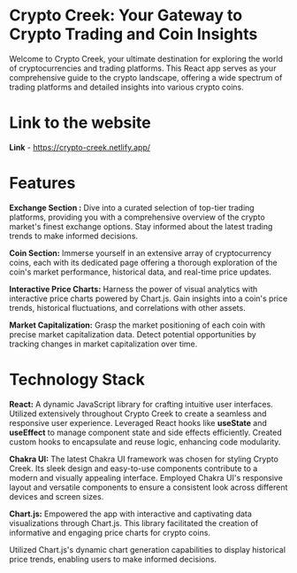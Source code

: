 # Crypto Creek: Your Gateway to Crypto Trading and Coin Insights

Welcome to Crypto Creek, your ultimate destination for exploring the world of cryptocurrencies and trading platforms. This React app serves as your comprehensive guide to the crypto landscape, offering a wide spectrum of trading platforms and detailed insights into various crypto coins.

# Link to the website 
**Link** - https://crypto-creek.netlify.app/

# Features

 **Exchange Section :** Dive into a curated selection of top-tier trading platforms, providing you with a comprehensive overview of the crypto market's finest exchange options. Stay informed about the latest trading trends to make informed decisions.

**Coin Section:** Immerse yourself in an extensive array of cryptocurrency coins, each with its dedicated page offering a thorough exploration of the coin's market performance, historical data, and real-time price updates.

**Interactive Price Charts:** Harness the power of visual analytics with interactive price charts powered by Chart.js. Gain insights into a coin's price trends, historical fluctuations, and correlations with other assets.

**Market Capitalization:** Grasp the market positioning of each coin with precise market capitalization data. Detect potential opportunities by tracking changes in market capitalization over time.

# Technology Stack

**React:** A dynamic JavaScript library for crafting intuitive user interfaces. Utilized extensively throughout Crypto Creek to create a seamless and responsive user experience.
Leveraged React hooks like **useState** and **useEffect** to manage component state and side effects efficiently.
Created custom hooks to encapsulate and reuse logic, enhancing code modularity.

**Chakra UI:** The latest Chakra UI framework was chosen for styling Crypto Creek. Its sleek design and easy-to-use components contribute to a modern and visually appealing interface.
Employed Chakra UI's responsive layout and versatile components to ensure a consistent look across different devices and screen sizes.

**Chart.js:** Empowered the app with interactive and captivating data visualizations through Chart.js. This library facilitated the creation of informative and engaging price charts for crypto coins.

Utilized Chart.js's dynamic chart generation capabilities to display historical price trends, enabling users to make informed decisions.
